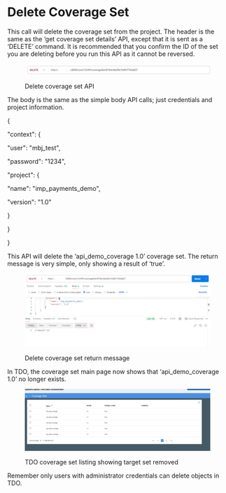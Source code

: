 # Delete Coverage Set

This call will delete the coverage set from the project.  The header is the same as the ‘get coverage set details’ API, except that it is sent as a ‘DELETE’ command.  It is recommended that you confirm the ID of the set you are deleting before you run this API as it cannot be reversed.

&#x20;

<figure><img src="../../../../../.gitbook/assets/image (76).png" alt=""><figcaption><p>Delete coverage set API </p></figcaption></figure>

&#x20;The body is the same as the simple body API calls; just credentials and project information.

&#x20;

{

&#x20;   "context": {

&#x20;       "user": "mbj\_test",

&#x20;       "password": "1234",

&#x20;       "project": {

&#x20;           "name": "imp\_payments\_demo",

&#x20;           "version": "1.0"

&#x20;       }

&#x20;   }

}

&#x20;

This API will delete the ‘api\_demo\_coverage 1.0’ coverage set.  The return message is very simple, only showing a result of ‘true’.

&#x20;&#x20;

<figure><img src="../../../../../.gitbook/assets/image (77).png" alt=""><figcaption><p>Delete coverage set return message</p></figcaption></figure>

&#x20;

In TDO, the coverage set main page now shows that ‘api\_demo\_coverage 1.0’ no longer exists.

&#x20;

<figure><img src="../../../../../.gitbook/assets/image (78).png" alt=""><figcaption><p>TDO coverage set listing showing target set removed</p></figcaption></figure>

Remember only users with administrator credentials can delete objects in TDO.
